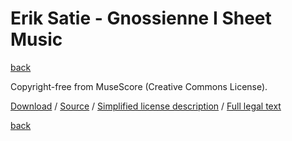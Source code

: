 Erik Satie - Gnossienne Ⅰ Sheet Music
=====================================

[back](..)

Copyright-free from MuseScore (Creative Commons License).

[Download](satie-gnossienne-1-sheet-music.pdf) / [Source](https://musescore.com/user/22713506/scores/5179301) / [Simplified license description](https://creativecommons.org/publicdomain/zero/1.0/) / [Full legal text](https://creativecommons.org/publicdomain/zero/1.0/legalcode)

[back](..)
